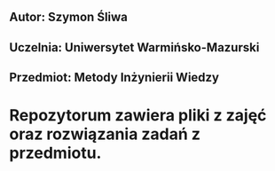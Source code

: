 ## Autor: Szymon Śliwa
## Uczelnia: Uniwersytet Warmińsko-Mazurski
## Przedmiot: Metody Inżynierii Wiedzy

# Repozytorum zawiera pliki z zajęć oraz rozwiązania zadań z przedmiotu.